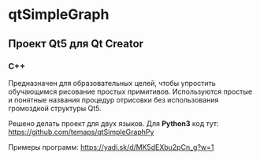 # qtSimpleGraph
## Проект Qt5 для Qt Creator
### С++

Предназначен для образовательных целей, чтобы упростить обучающимся рисование простых примитивов. Используются простые и понятные названия процедур отрисовки без использования громоздкой структуры Qt5.

Решено делать проект для двух языков. Для **Python3** код тут:
https://github.com/temaps/qtSimpleGraphPy


Примеры программ:
https://yadi.sk/d/MK5dEXbu2pCn_g?w=1